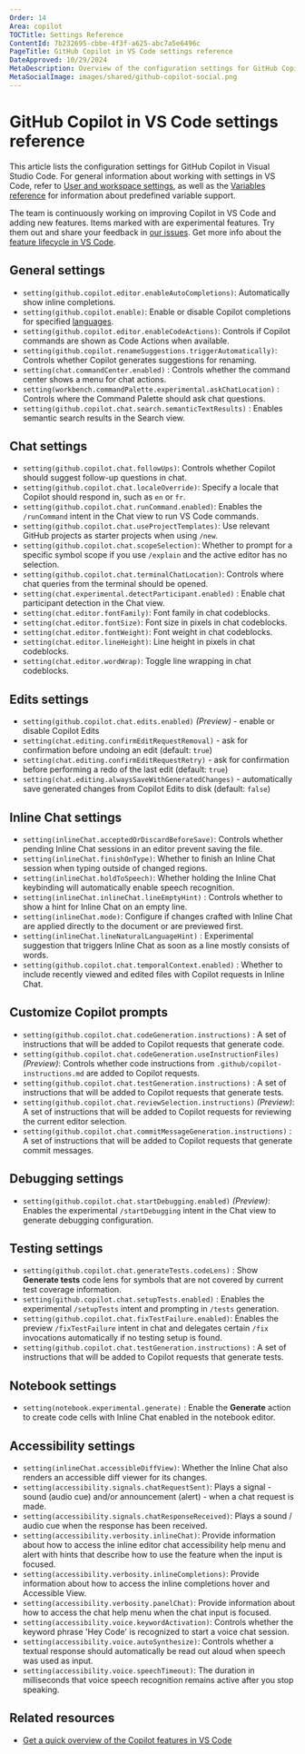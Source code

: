 ```yaml
---
Order: 14
Area: copilot
TOCTitle: Settings Reference
ContentId: 7b232695-cbbe-4f3f-a625-abc7a5e6496c
PageTitle: GitHub Copilot in VS Code settings reference
DateApproved: 10/29/2024
MetaDescription: Overview of the configuration settings for GitHub Copilot in Visual Studio Code.
MetaSocialImage: images/shared/github-copilot-social.png
---
```

# GitHub Copilot in VS Code settings reference

This article lists the configuration settings for GitHub Copilot in Visual Studio Code. For general information about working with settings in VS Code, refer to [User and workspace settings](/docs/getstarted/settings.md), as well as the [Variables reference](/docs/editor/variables-reference.md) for information about predefined variable support.

The team is continuously working on improving Copilot in VS Code and adding new features. Items marked with <i class="codicon codicon-beaker"></i> are experimental features. Try them out and share your feedback in [our issues](https://github.com/microsoft/vscode-copilot-release/issues). Get more info about the [feature lifecycle in VS Code](/docs/getstarted/settings.md#feature-lifecycle).

## General settings

* `setting(github.copilot.editor.enableAutoCompletions)`: Automatically show inline completions.
* `setting(github.copilot.enable)`: Enable or disable Copilot completions for specified [languages](/docs/languages/identifiers.md).
* `setting(github.copilot.editor.enableCodeActions)`: Controls if Copilot commands are shown as Code Actions when available.
* `setting(github.copilot.renameSuggestions.triggerAutomatically)`: Controls whether Copilot generates suggestions for renaming.
* `setting(chat.commandCenter.enabled)` <i class="codicon codicon-beaker"></i>: Controls whether the command center shows a menu for chat actions.
* `setting(workbench.commandPalette.experimental.askChatLocation)` <i class="codicon codicon-beaker"></i>: Controls where the Command Palette should ask chat questions.
* `setting(github.copilot.chat.search.semanticTextResults)` <i class="codicon codicon-beaker"></i>: Enables semantic search results in the Search view.

## Chat settings

* `setting(github.copilot.chat.followUps)`: Controls whether Copilot should suggest follow-up questions in chat.
* `setting(github.copilot.chat.localeOverride)`: Specify a locale that Copilot should respond in, such as `en` or `fr`.
* `setting(github.copilot.chat.runCommand.enabled)`: Enables the `/runCommand` intent in the Chat view to run VS Code commands.
* `setting(github.copilot.chat.useProjectTemplates)`: Use relevant GitHub projects as starter projects when using `/new`.
* `setting(github.copilot.chat.scopeSelection)`: Whether to prompt for a specific symbol scope if you use `/explain` and the active editor has no selection.
* `setting(github.copilot.chat.terminalChatLocation)`: Controls where chat queries from the terminal should be opened.
* `setting(chat.experimental.detectParticipant.enabled)` <i class="codicon codicon-beaker"></i>: Enable chat participant detection in the Chat view.
* `setting(chat.editor.fontFamily)`: Font family in chat codeblocks.
* `setting(chat.editor.fontSize)`: Font size in pixels in chat codeblocks.
* `setting(chat.editor.fontWeight)`: Font weight in chat codeblocks.
* `setting(chat.editor.lineHeight)`: Line height in pixels in chat codeblocks.
* `setting(chat.editor.wordWrap)`: Toggle line wrapping in chat codeblocks.

## Edits settings

* `setting(github.copilot.chat.edits.enabled)` _(Preview)_ - enable or disable Copilot Edits
* `setting(chat.editing.confirmEditRequestRemoval)` - ask for confirmation before undoing an edit (default: `true`)
* `setting(chat.editing.confirmEditRequestRetry)` - ask for confirmation before performing a redo of the last edit (default: `true`)
* `setting(chat.editing.alwaysSaveWithGeneratedChanges)` - automatically save generated changes from Copilot Edits to disk (default: `false`)

## Inline Chat settings

* `setting(inlineChat.acceptedOrDiscardBeforeSave)`: Controls whether pending Inline Chat sessions in an editor prevent saving the file.
* `setting(inlineChat.finishOnType)`: Whether to finish an Inline Chat session when typing outside of changed regions.
* `setting(inlineChat.holdToSpeech)`: Whether holding the Inline Chat keybinding will automatically enable speech recognition.
* `setting(inlineChat.inlineChat.lineEmptyHint)` <i class="codicon codicon-beaker"></i>: Controls whether to show a hint for Inline Chat on an empty line.
* `setting(inlineChat.mode)`: Configure if changes crafted with Inline Chat are applied directly to the document or are previewed first.
* `setting(inlineChat.lineNaturalLanguageHint)` <i class="codicon codicon-beaker"></i>: Experimental suggestion that triggers Inline Chat as soon as a line mostly consists of words.
* `setting(github.copilot.chat.temporalContext.enabled)` <i class="codicon codicon-beaker"></i>: Whether to include recently viewed and edited files with Copilot requests in Inline Chat.

## Customize Copilot prompts

* `setting(github.copilot.chat.codeGeneration.instructions)` <i class="codicon codicon-beaker"></i>: A set of instructions that will be added to Copilot requests that generate code.
* `setting(github.copilot.chat.codeGeneration.useInstructionFiles)` _(Preview)_: Controls whether code instructions from `.github/copilot-instructions.md` are added to Copilot requests.
* `setting(github.copilot.chat.testGeneration.instructions)` <i class="codicon codicon-beaker"></i>: A set of instructions that will be added to Copilot requests that generate tests.
* `setting(github.copilot.chat.reviewSelection.instructions)` _(Preview)_: A set of instructions that will be added to Copilot requests for reviewing the current editor selection.
* `setting(github.copilot.chat.commitMessageGeneration.instructions)` <i class="codicon codicon-beaker"></i>: A set of instructions that will be added to Copilot requests that generate commit messages.

## Debugging settings

* `setting(github.copilot.chat.startDebugging.enabled)` _(Preview)_: Enables the experimental `/startDebugging` intent in the Chat view to generate debugging configuration.

## Testing settings

* `setting(github.copilot.chat.generateTests.codeLens)` <i class="codicon codicon-beaker"></i>: Show **Generate tests** code lens for symbols that are not covered by current test coverage information.
* `setting(github.copilot.chat.setupTests.enabled)` <i class="codicon codicon-beaker"></i>: Enables the experimental `/setupTests` intent and prompting in `/tests` generation.
* `setting(github.copilot.chat.fixTestFailure.enabled)`: Enables the preview `/fixTestFailure` intent in chat and delegates certain `/fix` invocations automatically if no testing setup is found.
* `setting(github.copilot.chat.testGeneration.instructions)` <i class="codicon codicon-beaker"></i>: A set of instructions that will be added to Copilot requests that generate tests.

## Notebook settings

* `setting(notebook.experimental.generate)` <i class="codicon codicon-beaker"></i>: Enable the **Generate** action to create code cells with Inline Chat enabled in the notebook editor.

## Accessibility settings

* `setting(inlineChat.accessibleDiffView)`: Whether the Inline Chat also renders an accessible diff viewer for its changes.
* `setting(accessibility.signals.chatRequestSent)`: Plays a signal - sound (audio cue) and/or announcement (alert) - when a chat request is made.
* `setting(accessibility.signals.chatResponseReceived)`: Plays a sound / audio cue when the response has been received.
* `setting(accessibility.verbosity.inlineChat)`: Provide information about how to access the inline editor chat accessibility help menu and alert with hints that describe how to use the feature when the input is focused.
* `setting(accessibility.verbosity.inlineCompletions)`: Provide information about how to access the inline completions hover and Accessible View.
* `setting(accessibility.verbosity.panelChat)`: Provide information about how to access the chat help menu when the chat input is focused.
* `setting(accessibility.voice.keywordActivation)`: Controls whether the keyword phrase 'Hey Code' is recognized to start a voice chat session.
* `setting(accessibility.voice.autoSynthesize)`: Controls whether a textual response should automatically be read out aloud when speech was used as input.
* `setting(accessibility.voice.speechTimeout)`: The duration in milliseconds that voice speech recognition remains active after you stop speaking.

## Related resources

* [Get a quick overview of the Copilot features in VS Code](/docs/copilot/copilot-vscode-features.md)
